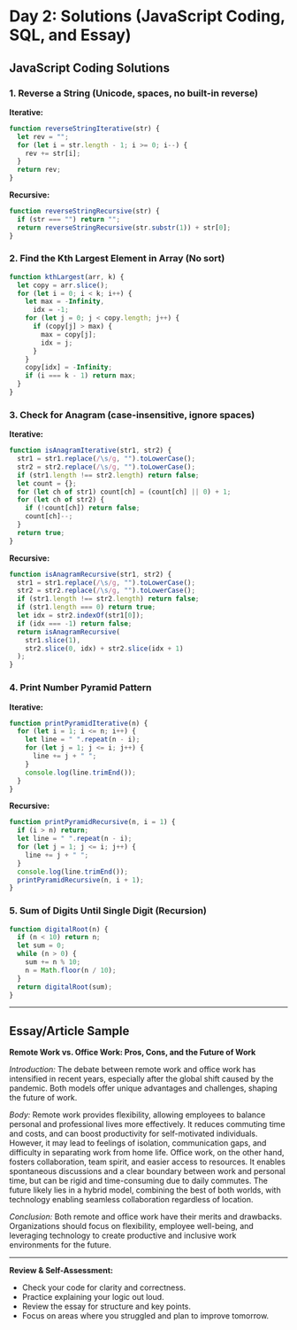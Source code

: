# Day 2: Solutions (JavaScript Coding, SQL, and Essay)

## JavaScript Coding Solutions

### 1. Reverse a String (Unicode, spaces, no built-in reverse)

**Iterative:**

```js
function reverseStringIterative(str) {
  let rev = "";
  for (let i = str.length - 1; i >= 0; i--) {
    rev += str[i];
  }
  return rev;
}
```

**Recursive:**

```js
function reverseStringRecursive(str) {
  if (str === "") return "";
  return reverseStringRecursive(str.substr(1)) + str[0];
}
```

### 2. Find the Kth Largest Element in Array (No sort)

```js
function kthLargest(arr, k) {
  let copy = arr.slice();
  for (let i = 0; i < k; i++) {
    let max = -Infinity,
      idx = -1;
    for (let j = 0; j < copy.length; j++) {
      if (copy[j] > max) {
        max = copy[j];
        idx = j;
      }
    }
    copy[idx] = -Infinity;
    if (i === k - 1) return max;
  }
}
```

### 3. Check for Anagram (case-insensitive, ignore spaces)

**Iterative:**

```js
function isAnagramIterative(str1, str2) {
  str1 = str1.replace(/\s/g, "").toLowerCase();
  str2 = str2.replace(/\s/g, "").toLowerCase();
  if (str1.length !== str2.length) return false;
  let count = {};
  for (let ch of str1) count[ch] = (count[ch] || 0) + 1;
  for (let ch of str2) {
    if (!count[ch]) return false;
    count[ch]--;
  }
  return true;
}
```

**Recursive:**

```js
function isAnagramRecursive(str1, str2) {
  str1 = str1.replace(/\s/g, "").toLowerCase();
  str2 = str2.replace(/\s/g, "").toLowerCase();
  if (str1.length !== str2.length) return false;
  if (str1.length === 0) return true;
  let idx = str2.indexOf(str1[0]);
  if (idx === -1) return false;
  return isAnagramRecursive(
    str1.slice(1),
    str2.slice(0, idx) + str2.slice(idx + 1)
  );
}
```

### 4. Print Number Pyramid Pattern

**Iterative:**

```js
function printPyramidIterative(n) {
  for (let i = 1; i <= n; i++) {
    let line = " ".repeat(n - i);
    for (let j = 1; j <= i; j++) {
      line += j + " ";
    }
    console.log(line.trimEnd());
  }
}
```

**Recursive:**

```js
function printPyramidRecursive(n, i = 1) {
  if (i > n) return;
  let line = " ".repeat(n - i);
  for (let j = 1; j <= i; j++) {
    line += j + " ";
  }
  console.log(line.trimEnd());
  printPyramidRecursive(n, i + 1);
}
```

### 5. Sum of Digits Until Single Digit (Recursion)

```js
function digitalRoot(n) {
  if (n < 10) return n;
  let sum = 0;
  while (n > 0) {
    sum += n % 10;
    n = Math.floor(n / 10);
  }
  return digitalRoot(sum);
}
```

---

## Essay/Article Sample

**Remote Work vs. Office Work: Pros, Cons, and the Future of Work**

_Introduction:_
The debate between remote work and office work has intensified in recent years, especially after the global shift caused by the pandemic. Both models offer unique advantages and challenges, shaping the future of work.

_Body:_
Remote work provides flexibility, allowing employees to balance personal and professional lives more effectively. It reduces commuting time and costs, and can boost productivity for self-motivated individuals. However, it may lead to feelings of isolation, communication gaps, and difficulty in separating work from home life. Office work, on the other hand, fosters collaboration, team spirit, and easier access to resources. It enables spontaneous discussions and a clear boundary between work and personal time, but can be rigid and time-consuming due to daily commutes. The future likely lies in a hybrid model, combining the best of both worlds, with technology enabling seamless collaboration regardless of location.

_Conclusion:_
Both remote and office work have their merits and drawbacks. Organizations should focus on flexibility, employee well-being, and leveraging technology to create productive and inclusive work environments for the future.

---

**Review & Self-Assessment:**

- Check your code for clarity and correctness.
- Practice explaining your logic out loud.
- Review the essay for structure and key points.
- Focus on areas where you struggled and plan to improve tomorrow.
